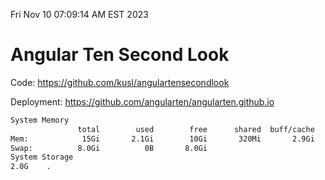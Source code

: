 Fri Nov 10 07:09:14 AM EST 2023

# Angular Ten Second Look

Code: https://github.com/kusl/angulartensecondlook

Deployment: https://github.com/angularten/angularten.github.io

```bash
System Memory
               total        used        free      shared  buff/cache   available
Mem:            15Gi       2.1Gi        10Gi       320Mi       2.9Gi        13Gi
Swap:          8.0Gi          0B       8.0Gi
System Storage
2.0G	.
```
